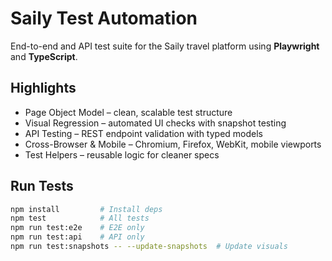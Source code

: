 # Saily Test Automation

End-to-end and API test suite for the Saily travel platform using **Playwright** and **TypeScript**.

## Highlights

- Page Object Model – clean, scalable test structure
- Visual Regression – automated UI checks with snapshot testing
- API Testing – REST endpoint validation with typed models
- Cross-Browser & Mobile – Chromium, Firefox, WebKit, mobile viewports
- Test Helpers – reusable logic for cleaner specs

## Run Tests

```bash
npm install         # Install deps
npm test            # All tests
npm run test:e2e    # E2E only
npm run test:api    # API only
npm run test:snapshots -- --update-snapshots  # Update visuals
